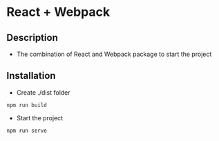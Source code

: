 # React + Webpack 

## Description
- The combination of React and Webpack package to start the project

## Installation
- Create ./dist folder
```
npm run build
```

- Start the project
```
npm run serve
```